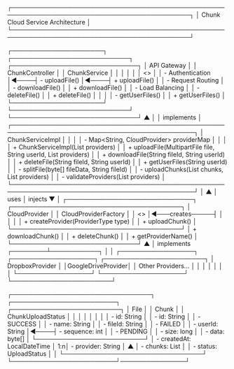 ┌───────────────────────────────────────────────────────────────────────────────────────────┐
│                                 Chunk Cloud Service Architecture                          │
└───────────────────────────────────────────────────────────────────────────────────────────┘

┌─────────────────────┐     ┌───────────────────────────┐     ┌─────────────────────────────┐
│    API Gateway      │     │   ChunkController         │     │      ChunkService           │
│                     │     │                           │     │   <<Interface>>             │
│  - Authentication   │◄────┤ - uploadFile()            │◄────┤ + uploadFile()              │
│  - Request Routing  │     │ - downloadFile()          │     │ + downloadFile()            │
│  - Load Balancing   │     │ - deleteFile()            │     │ + deleteFile()              │
│                     │     │ - getUserFiles()          │     │ + getUserFiles()            │
└─────────────────────┘     └───────────────────────────┘     └─────────────────────────────┘
                                                                           ▲
                                                                           │
                                                                           │ implements
                                                                           │
┌────────────────────────────────────────────────────────────────────────────────────────────┐
│                                  ChunkServiceImpl                                          │
│                                                                                            │
│ - Map<String, CloudProvider> providerMap                                                   │
│                                                                                            │
│ + ChunkServiceImpl(List<CloudProvider> providers)                                          │
│ + uploadFile(MultipartFile file, String userId, List<String> providers)                    │
│ + downloadFile(String fileId, String userId)                                               │
│ + deleteFile(String fileId, String userId)                                                 │
│ + getUserFiles(String userId)                                                              │
│ - splitFile(byte[] fileData, String fileId)                                                │
│ - uploadChunks(List<Chunk> chunks, List<String> providers)                                 │
│ - validateProviders(List<String> providers)                                                │
└────────────────────────────────────────────────────────────────────────────────────────────┘
                         │                                          ▲
                         │ uses                                     │ injects
                         ▼                                          │
┌─────────────────────────────┐                ┌───────────────────────────────────────┐
│  CloudProvider              │                │        CloudProviderFactory           │
│  <<Interface>>              │◄───creates─────┤                                       │
│                             │                │ + createProvider(ProviderType type)   │
│ + uploadChunk()             │                └───────────────────────────────────────┘
│ + downloadChunk()           │
│ + deleteChunk()             │
│ + getProviderName()         │
└─────────────────────────────┘
               ▲
               │ implements
      ┌────────┴───────────┐
      │                    │
┌─────────────────┐  ┌───────────────────┐  ┌───────────────────────┐
│ DropboxProvider │  │GoogleDriveProvider│  │  Other Providers...   │
│                 │  │                   │  │                       │
└─────────────────┘  └───────────────────┘  └───────────────────────┘

┌────────────────────────────────┐     ┌────────────────────────┐     ┌─────────────────────────┐
│            File                │     │         Chunk          │     │   ChunkUploadStatus     │
│                                │     │                        │     │                         │
│ - id: String                   │     │ - id: String           │     │ - SUCCESS               │
│ - name: String                 │     │ - fileId: String       │     │ - FAILED                │
│ - userId: String               │◄────┤ - sequence: int        │     │ - PENDING               │
│ - size: long                   │     │ - data: byte[]         │     └─────────────────────────┘
│ - createdAt: LocalDateTime     │  1:n│ - provider: String     │               ▲
│ - chunks: List<Chunk>          │     │ - status: UploadStatus │               │
└────────────────────────────────┘     └────────────────────────┘───────────────┘